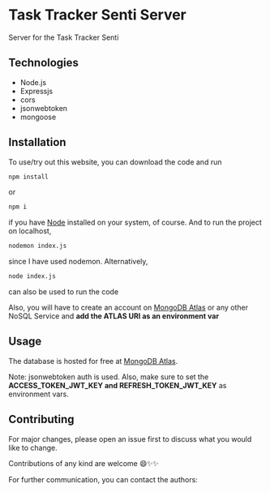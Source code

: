# Task Tracker Senti Server

Server for the Task Tracker Senti

## Technologies

- Node.js
- Expressjs
- cors
- jsonwebtoken
- mongoose

## Installation

To use/try out this website, you can download the code and run

```bash
npm install
```

or

```bash
npm i
```

if you have [Node](https://nodejs.org/en/download/) installed on your system, of course.
And to run the project on localhost,

```bash
nodemon index.js
```

since I have used nodemon. Alternatively,

```bash
node index.js
```

can also be used to run the code

Also, you will have to create an account on [MongoDB Atlas](https://www.mongodb.com/cloud/atlas/register) or any other NoSQL Service and **add the ATLAS URI as an environment var**

## Usage

The database is hosted for free at [MongoDB Atlas](https://www.mongodb.com/cloud/atlas/register).

Note: jsonwebtoken auth is used. Also, make sure to set the **ACCESS_TOKEN_JWT_KEY and REFRESH_TOKEN_JWT_KEY** as environment vars.

## Contributing

For major changes, please open an issue first to discuss what you would like to change.


Contributions of any kind are welcome 😄✨✨

For further communication, you can contact the authors: